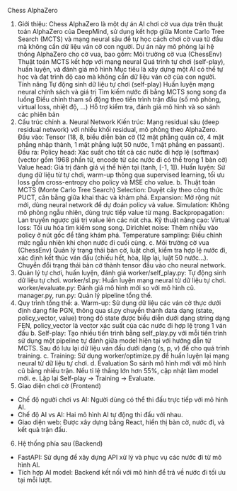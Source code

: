 Chess AlphaZero 
1. Giới thiệu: Chess AlphaZero là một dự án AI chơi cờ vua dựa trên thuật toán AlphaZero của DeepMind, sử dụng kết hợp giữa Monte Carlo Tree Search (MCTS) và mạng neural sâu để tự học cách chơi cờ vua từ đầu mà không cần dữ liệu ván cờ con người. Dự án này mô phỏng lại hệ thống AlphaZero cho cờ vua, bao gồm: Môi trường cờ vua (ChessEnv) Thuật toán MCTS kết hợp với mạng neural Quá trình tự chơi (self-play), huấn luyện, và đánh giá mô hình Mục tiêu là xây dựng một AI có thể tự học và đạt trình độ cao mà không cần dữ liệu ván cờ của con người. Tính năng Tự động sinh dữ liệu tự chơi (self-play) Huấn luyện mạng neural chính sách và giá trị Tìm kiếm nước đi bằng MCTS song song đa luồng Điều chỉnh tham số động theo tiến trình trận đấu (số mô phỏng, virtual loss, nhiệt độ, ...) Hỗ trợ kiểm tra, đánh giá mô hình và so sánh các phiên bản 
2.	Cấu trúc chính
a. Neural Network Kiến trúc: Mạng residual sâu (deep residual network) với nhiều khối residual, mô phỏng theo AlphaZero. Đầu vào: Tensor (18, 8,  biểu diễn bàn cờ (12 mặt phẳng quân cờ, 4 mặt phẳng nhập thành, 1 mặt phẳng luật 50 nước, 1 mặt phẳng en passant). Đầu ra: Policy head: Xác suất cho tất cả các nước đi hợp lệ (softmax)(vector gồm 1968 phần tử, encode từ các nước đi có thể trong 1 bàn cờ) Value head: Giá trị đánh giá vị thế hiện tại (tanh, [-1, 1]). Huấn luyện: Sử dụng dữ liệu từ tự chơi, warm-up thông qua supervised learning, tối ưu loss gồm cross-entropy cho policy và MSE cho value. b. Thuật toán MCTS (Monte Carlo Tree Search) Selection: Duyệt cây theo công thức PUCT, cân bằng giữa khai thác và khám phá. Expansion: Mở rộng nút mới, dùng neural network để dự đoán policy và value. Simulation: Không mô phỏng ngẫu nhiên, dùng trực tiếp value từ mạng. Backpropagation: Lan truyền ngược giá trị value lên các nút cha. Kỹ thuật nâng cao: Virtual loss: Tối ưu hóa tìm kiếm song song. Dirichlet noise: Thêm nhiễu vào policy ở nút gốc để tăng khám phá. Temperature sampling: Điều chỉnh mức ngẫu nhiên khi chọn nước đi cuối cùng. c. Môi trường cờ vua (ChessEnv) Quản lý trạng thái bàn cờ, luật chơi, kiểm tra hợp lệ nước đi, xác định kết thúc ván đấu (chiếu hết, hòa, lặp lại, luật 50 nước...). Chuyển đổi trạng thái bàn cờ thành tensor đầu vào cho neural network. 
3.	Quản lý tự chơi, huấn luyện, đánh giá
worker/self_play.py: Tự động sinh dữ liệu tự chơi. worker/sl.py: Huấn luyện mạng neural từ dữ liệu tự chơi. worker/evaluate.py: Đánh giá mô hình mới so với mô hình cũ. manager.py, run.py: Quản lý pipeline tổng thể. 
4.	Quy trình tổng thể:
a. Warm-up: Sử dụng dữ liệu các ván cờ thực dưới định dạng file PGN, thông qua sl.py chuyển thành data dạng (state, policy_vector, value) trong đó state được biểu diễn dưới dạng string dạng FEN, policy_vector là vector xác suất của các nước đi hợp lệ trong 1 ván đấu 
b. Self-play: Tạo nhiều tiến trình bằng self_play.py với mỗi tiến trình sử dụng một pipeline tự đánh giữa model hiện tại với hướng dẫn từ MCTS. Sau đó lưu lại dữ liệu ván đấu dưới dạng (s, p, v) để cho quá trình training. 
c. Training: Sử dụng worker/optimize.py để huấn luyện lại mạng neural từ dữ liệu tự chơi. 
d. Evaluation So sánh mô hình mới với mô hình cũ bằng nhiều trận. Nếu tỉ lệ thắng lớn hơn 55%, cập nhật làm model mới. 
e. Lặp lại Self-play -> Training -> Evaluate.
5. Giao diện chơi cờ (Frontend)
- Chế độ người chơi vs AI: Người dùng có thể thi đấu trực tiếp với mô hình AI.
- Chế độ AI vs AI: Hai mô hình AI tự động thi đấu với nhau.
- Giao diện web: Được xây dựng bằng React, hiển thị bàn cờ, nước đi, và kết quả trận đấu.
6. Hệ thống phía sau (Backend)
- FastAPI: Sử dụng để xây dựng API xử lý và phục vụ các nước đi từ mô hình AI.
- Tích hợp AI model: Backend kết nối với mô hình để trả về nước đi tối ưu tại mỗi lượt.
